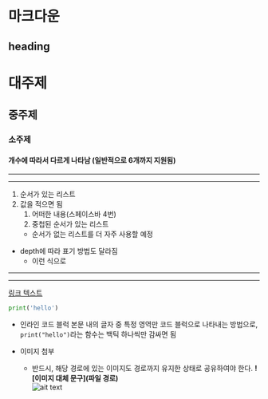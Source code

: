 # 마크다운

## heading
# 대주제
## 중주제
### 소주제
#### 개수에 따라서 다르게 나타남 (일반적으로 6개까지 지원됨)

---
---


1. 순서가 있는 리스트
2. 값을 적으면 됨
    1. 어떠한 내용(스페이스바 4번)
    2. 중첩된 순서가 있는 리스트
    - 순서가 없는 리스트를 더 자주 사용할 예정

- depth에 따라 표기 방법도 달라짐
    - 이런 식으로
---
---
[링크 텍스트](www.naver.com)

```python
print('hello')
```

- 인라인 코드 블럭
본문 내의 글자 중 특정 영역만 코드 블럭으로 나타내는 방법으로, `print("hello")`라는 함수는 백틱 하나씩만 감싸면 됨

- 이미지 첨부
    - 반드시, 해당 경로에 있는 이미지도 경로까지 유지한 상태로 공유하여야 한다.
    **![이미지 대체 문구](파일 경로)**       
![ait text](image.png)
